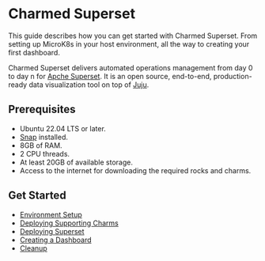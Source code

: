 # Charmed Superset

This guide describes how you can get started with Charmed Superset. From setting up MicroK8s in your host environment, all the way to creating your first dashboard.

Charmed Superset delivers automated operations management from day 0 to day n for [Apche Superset](https://superset.apache.org/). It is an open source, end-to-end, production-ready data visualization tool on top of [Juju](https://juju.is/).


## Prerequisites

- Ubuntu 22.04 LTS or later.
- [Snap](https://snapcraft.io/) installed.
- 8GB of RAM.
- 2 CPU threads.
- At least 20GB of available storage.
- Access to the internet for downloading the required rocks and charms.

## Get Started

- [Environment Setup]()
- [Deploying Supporting Charms]()
- [Deploying Superset]()
- [Creating a Dashboard]()
- [Cleanup]()

